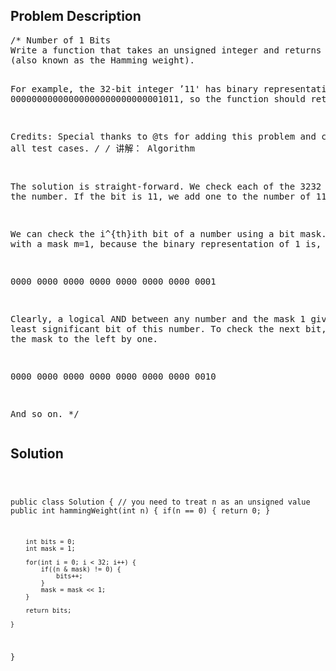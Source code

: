 <!--
<style>
  body { font-family: Arial, sans-serif; }
  .container { max-width: 100%; margin: auto; padding: 20px; }
  .comment-block { background-color: #f9f9f9; padding: 10px; border-left: 5px solid #ccc; max-width: 50%; margin: auto; word-wrap: break-word; white-space: pre-wrap; }
  .code-block { background-color: #f4f4f4; padding: 10px; border: 1px solid #ddd; }
</style>
-->

<div class='container'>
<h2>Problem Description</h2>
<div class='comment-block'>
<pre>
/* Number of 1 Bits
Write a function that takes an unsigned integer and returns the number of ’1' bits it has 
(also known as the Hamming weight).

For example, the 32-bit integer ’11' has binary 
representation 00000000000000000000000000001011, so the function should return 3.

Credits:
Special thanks to @ts for adding this problem and creating all test cases.
*/
/* 讲解：
Algorithm

The solution is straight-forward. We check each of the 3232 bits of the number. 
If the bit is 11, we add one to the number of 11-bits.

We can check the i^{th}ith bit of a number using a bit mask. 
We start with a mask m=1, because the binary representation of 1 is,

0000 0000 0000 0000 0000 0000 0000 0001

Clearly, a logical AND between any number and the mask 1 gives us the least significant bit of this number. 
To check the next bit, we shift the mask to the left by one.

0000 0000 0000 0000 0000 0000 0000 0010

And so on.
*/
</pre>
</div>

<h2>Solution</h2>
<div class='code-block'>
<pre><code class='language-java'>


public class Solution {
    // you need to treat n as an unsigned value
    public int hammingWeight(int n) {
        if(n == 0) {
            return 0;
        }
        
        int bits = 0;
        int mask = 1;
        
        for(int i = 0; i < 32; i++) {
            if((n & mask) != 0) {
                bits++;
            }
            mask = mask << 1;
        }
        
        return bits;
    
    }
}</code></pre>
</div>
</div>
